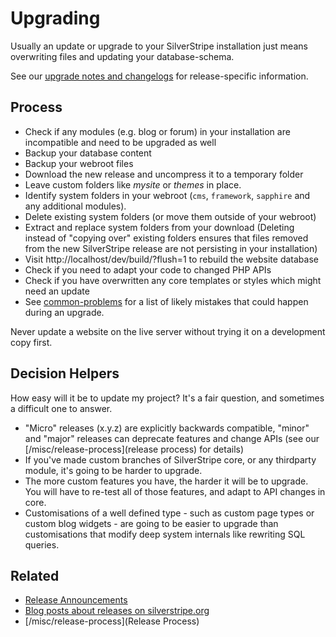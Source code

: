 # Upgrading

Usually an update or upgrade to your SilverStripe installation just means 
overwriting files and updating your database-schema. 

See our [upgrade notes and changelogs](/changelogs) for release-specific information.

## Process

*  Check if any modules (e.g. blog or forum) in your installation are incompatible and need to be upgraded as well
*  Backup your database content
*  Backup your webroot files
*  Download the new release and uncompress it to a temporary folder
*  Leave custom folders like *mysite* or *themes* in place.
*  Identify system folders in your webroot (`cms`, `framework`, `sapphire` and any additional modules). 
*  Delete existing system folders (or move them outside of your webroot)
*  Extract and replace system folders from your download (Deleting instead of "copying over" existing folders ensures that files removed from the new SilverStripe release are not persisting in your installation)
*  Visit http://localhost/dev/build/?flush=1 to rebuild the website database
*  Check if you need to adapt your code to changed PHP APIs
*  Check if you have overwritten any core templates or styles which might need an update
*  See [common-problems](common-problems) for a list of likely mistakes that could happen during an upgrade.

<div class="warning" markdown="1">
	Never update a website on the live server without trying it on a development copy first.
</div>


##  Decision Helpers

How easy will it be to update my project? It's a fair question, and sometimes a difficult one to answer. 

*  "Micro" releases (x.y.z) are explicitly backwards compatible, "minor" and "major" releases can deprecate features and change APIs (see our [/misc/release-process](release process) for details)
*  If you've made custom branches of SilverStripe core, or any thirdparty module, it's going to be harder to upgrade.
*  The more custom features you have, the harder it will be to upgrade.  You will have to re-test all of those features, and adapt to API changes in core.
*  Customisations of a well defined type - such as custom page types or custom blog widgets - are going to be easier to upgrade than customisations that modify deep system internals like rewriting SQL queries.

## Related

*  [Release Announcements](http://groups.google.com/group/silverstripe-announce/)
*  [Blog posts about releases on silverstripe.org](http://silverstripe.org/blog/tag/release)
* [/misc/release-process](Release Process)
